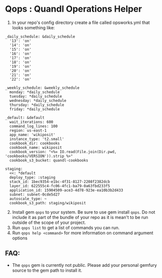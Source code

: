 # Qops : Quandl Operations Helper

1. In your repo's config directory create a file called opsworks.yml that looks something like:

```
_daily_schedule: &daily_schedule
  '13': 'on'
  '14': 'on'
  '15': 'on'
  '16': 'on'
  '17': 'on'
  '18': 'on'
  '19': 'on'
  '20': 'on'
  '21': 'on'
  '22': 'on'

_weekly_schedule: &weekly_schedule
  monday: *daily_schedule
  tuesday: *daily_schedule
  wednesday: *daily_schedule
  thursday: *daily_schedule
  friday: *daily_schedule

_default: &default
  wait_iterations: 600
  command_log_lines: 100
  region: us-east-1
  app_name: 'wikiposit'
  instance_type: 't2.small'
  cookbook_dir: cookbooks
  cookbook_name: wikiposit
  cookbook_version: "<%= IO.read(File.join(Dir.pwd, 'cookbooks/VERSION')).strip %>"
  cookbook_s3_bucket: quandl-cookbooks

staging:
  <<: *default
  deploy_type: :staging
  stack_id: 1bec9354-e1bc-4f31-8127-2208f2382dcb
  layer_id: 622555c4-fc06-4fc1-ba79-0a63fbd233f5
  application_id: 15904509-ace3-4d78-923e-ea10b3b2d433
  subnet: subnet-0cde5d27
  autoscale_type: ~
  cookbook_s3_path: staging/wikiposit
```

2. Install gem `qops` to your system. Be sure to use gem install `qops`. Do not include it as part of the bundle of your repo as it is mean't to be run outside of the scope of your project.
3. Run `qops list` to get a list of commands you can run.
4. Run `qops help <command>` for more information on command argument options

## FAQ:

* The `qops` gem is currently not public. Please add your personal gemfury source to the gem path to install it.
